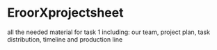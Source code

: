 # EroorXprojectsheet
all the needed material for task 1 including: our team, project plan, task distribution, timeline and production line
